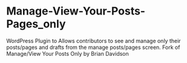 # Manage-View-Your-Posts-Pages_only
WordPress Plugin to Allows contributors to see and manage only their posts/pages and drafts from the manage posts/pages screen.  Fork of Manage/View Your Posts Only by Brian Davidson

